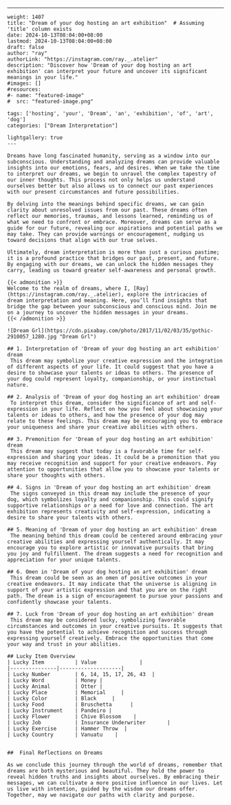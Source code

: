 ---
    weight: 1407
    title: "Dream of your dog hosting an art exhibition"  # Assuming 'title' column exists
    date: 2024-10-13T08:04:00+08:00
    lastmod: 2024-10-13T08:04:00+08:00
    draft: false
    author: "ray"
    authorLink: "https://instagram.com/ray._.atelier"
    description: "Discover how 'Dream of your dog hosting an art exhibition' can interpret your future and uncover its significant meanings in your life."
    #images: []
    #resources:
    #- name: "featured-image"
    #  src: "featured-image.png"
    
    tags: ['hosting', 'your', 'Dream', 'an', 'exhibition', 'of', 'art', 'dog']
    categories: ["Dream Interpretation"]
    
    lightgallery: true
    ---
    
    Dreams have long fascinated humanity, serving as a window into our subconscious. Understanding and analyzing dreams can provide valuable insights into our emotions, fears, and desires. When we take the time to interpret our dreams, we begin to unravel the complex tapestry of our inner thoughts. This process not only helps us understand ourselves better but also allows us to connect our past experiences with our present circumstances and future possibilities.
    
    By delving into the meanings behind specific dreams, we can gain clarity about unresolved issues from our past. These dreams often reflect our memories, traumas, and lessons learned, reminding us of what we need to confront or embrace. Moreover, dreams can serve as a guide for our future, revealing our aspirations and potential paths we may take. They can provide warnings or encouragement, nudging us toward decisions that align with our true selves.
    
    Ultimately, dream interpretation is more than just a curious pastime; it is a profound practice that bridges our past, present, and future. By engaging with our dreams, we can unlock the hidden messages they carry, leading us toward greater self-awareness and personal growth.
    
    {{< admonition >}}
    Welcome to the realm of dreams, where I, [Ray](https://instagram.com/ray._.atelier), explore the intricacies of dream interpretation and meaning. Here, you’ll find insights that bridge the gap between your subconscious and conscious mind. Join me on a journey to uncover the hidden messages in your dreams.
    {{< /admonition >}}
    
    ![Dream Grl](https://cdn.pixabay.com/photo/2017/11/02/03/35/gothic-2910057_1280.jpg "Dream Grl")
    
    ## 1. Interpretation of 'Dream of your dog hosting an art exhibition' dream
     This dream may symbolize your creative expression and the integration of different aspects of your life. It could suggest that you have a desire to showcase your talents or ideas to others. The presence of your dog could represent loyalty, companionship, or your instinctual nature.
    
    ## 2. Analysis of 'Dream of your dog hosting an art exhibition' dream
     To interpret this dream, consider the significance of art and self-expression in your life. Reflect on how you feel about showcasing your talents or ideas to others, and how the presence of your dog may relate to these feelings. This dream may be encouraging you to embrace your uniqueness and share your creative abilities with others.
    
    ## 3. Premonition for 'Dream of your dog hosting an art exhibition' dream
     This dream may suggest that today is a favorable time for self-expression and sharing your ideas. It could be a premonition that you may receive recognition and support for your creative endeavors. Pay attention to opportunities that allow you to showcase your talents or share your thoughts with others.
    
    ## 4. Signs in 'Dream of your dog hosting an art exhibition' dream
     The signs conveyed in this dream may include the presence of your dog, which symbolizes loyalty and companionship. This could signify supportive relationships or a need for love and connection. The art exhibition represents creativity and self-expression, indicating a desire to share your talents with others.
    
    ## 5. Meaning of 'Dream of your dog hosting an art exhibition' dream
     The meaning behind this dream could be centered around embracing your creative abilities and expressing yourself authentically. It may encourage you to explore artistic or innovative pursuits that bring you joy and fulfillment. The dream suggests a need for recognition and appreciation for your unique talents.
    
    ## 6. Omen in 'Dream of your dog hosting an art exhibition' dream
     This dream could be seen as an omen of positive outcomes in your creative endeavors. It may indicate that the universe is aligning in support of your artistic expression and that you are on the right path. The dream is a sign of encouragement to pursue your passions and confidently showcase your talents.
    
    ## 7. Luck from 'Dream of your dog hosting an art exhibition' dream
     This dream may be considered lucky, symbolizing favorable circumstances and outcomes in your creative pursuits. It suggests that you have the potential to achieve recognition and success through expressing yourself creatively. Embrace the opportunities that come your way and trust in your abilities.
    
    ## Lucky Item Overview
    | Lucky Item          | Value              |
    |---------------|--------------------|
    | Lucky Number        | 6, 14, 15, 17, 26, 43  |
    | Lucky Word          | Money |
    | Lucky Animal        | Otter |
    | Lucky Place         | Memorial     |
    | Lucky Color         | Black     |
    | Lucky Food          | Bruschetta      |
    | Lucky Instrument    | Pandeiro |
    | Lucky Flower        | Chive Blossom    |
    | Lucky Job           | Insurance Underwriter       |
    | Lucky Exercise      | Hammer Throw  |
    | Lucky Country       | Vanuatu    |
    
    
    ##  Final Reflections on Dreams
    
    As we conclude this journey through the world of dreams, remember that dreams are both mysterious and beautiful. They hold the power to reveal hidden truths and insights about ourselves. By embracing their messages, we can cultivate a more positive influence in our lives. Let us live with intention, guided by the wisdom our dreams offer. Together, may we navigate our paths with clarity and purpose.
    